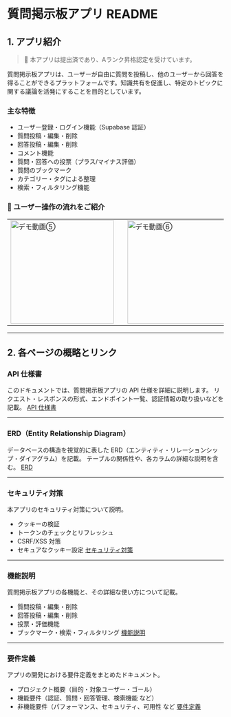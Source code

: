 # 質問掲示板アプリ README

## 1. アプリ紹介

> 📝 本アプリは提出済であり、Aランク昇格認定を受けています。

質問掲示板アプリは、ユーザーが自由に質問を投稿し、他のユーザーから回答を得ることができるプラットフォームです。知識共有を促進し、特定のトピックに関する議論を活発にすることを目的としています。

### **主な特徴**

- ユーザー登録・ログイン機能（Supabase 認証）
- 質問投稿・編集・削除
- 回答投稿・編集・削除
- コメント機能
- 質問・回答への投票（プラス/マイナス評価）
- 質問のブックマーク
- カテゴリー・タグによる整理
- 検索・フィルタリング機能

### 🌼 ユーザー操作の流れをご紹介

<table>
  <tr>
    <td>
      <a href="https://youtu.be/3Ns9KQAvPH0">
        <img src="https://img.youtube.com/vi/3Ns9KQAvPH0/0.jpg" alt="デモ動画⑤" width="240" />
      </a>
    </td>
    <td width="24"></td> <!-- スペーサー -->
    <td>
      <a href="https://youtu.be/Dn-cL688F88">
        <img src="https://img.youtube.com/vi/Dn-cL688F88/0.jpg" alt="デモ動画⑥" width="240" />
      </a>
    </td>
  </tr>
</table>

---

## 2. 各ページの概略とリンク

### **API 仕様書**

このドキュメントでは、質問掲示板アプリの API 仕様を詳細に説明します。
リクエスト・レスポンスの形式、エンドポイント一覧、認証情報の取り扱いなどを記載。
[API 仕様書](./API仕様書.md)

---

### **ERD（Entity Relationship Diagram）**

データベースの構造を視覚的に表した ERD（エンティティ・リレーションシップ・ダイアグラム）を記載。
テーブルの関係性や、各カラムの詳細な説明を含む。
[ERD](./ERD.md)

---

### **セキュリティ対策**

本アプリのセキュリティ対策について説明。

- クッキーの検証
- トークンのチェックとリフレッシュ
- CSRF/XSS 対策
- セキュアなクッキー設定
  [セキュリティ対策](./セキュリティ対策.md)

---

### **機能説明**

質問掲示板アプリの各機能と、その詳細な使い方について記載。

- 質問投稿・編集・削除
- 回答投稿・編集・削除
- 投票・評価機能
- ブックマーク・検索・フィルタリング
  [機能説明](./機能説明.md)

---

### **要件定義**

アプリの開発における要件定義をまとめたドキュメント。

- プロジェクト概要（目的・対象ユーザー・ゴール）
- 機能要件（認証、質問・回答管理、検索機能 など）
- 非機能要件（パフォーマンス、セキュリティ、可用性 など
  [要件定義](./要件定義.md)
